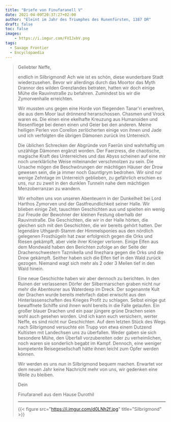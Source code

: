 ```yaml
---
title: "Briefe von Finufaranell V"
date: 2021-04-09T20:37:27+02:00
author: "Eleint im Jahr des Triumphes des Runenfürsten, 1387 DR"
draft: false
toc: false
images:
    - https://i.imgur.com/FVIJxbV.png
tags: 
  - Savage Frontier
  - Encyclopaedia
---
```


>Geliebter Neffe,
>
>endlich in Silbrigmond! Ach wie ist es schön, diese wunderbare Stadt wiederzusehen. Bevor wir allerdings durch das Moortor das Myth Drannor des wilden Grenzlandes betraten, hatten wir doch einige Mühe die Rauvinstraße zu befahren. Zumindest bis wir die Zymorvenhalle erreichten.
>
>Wir mussten uns gegen eine Horde von fliegenden Tanar'ri erwehren, die aus dem Moor laut drönnend heranschossen. Chasmen und Vrock waren es. Die einen eine ekelhafte Kreuzung aus Humanoiden und Riesenfliege bei denen einen und Geier bei den anderen. Meine heiligen Perlen von Corellon zerlöcherten einige von ihnen und Jade und ich verfolgten die übrigen Dämonen zurück ins Unterreich.
>
>Die üblichen Schrecken der Abgründe von Faerûn sind wahrhaftig um unzählige Dämonen ergänzt worden. Der Faerzress, die chaotische, magische Kraft des Unterreiches und das Abyss scheinen auf eine mir noch unerklärliche Weise miteinander verschmolzen zu sein. Die Ursache mögen die Beschwörungen der mächtigen Häuser der Drow gewesen sein, die ja immer noch Gauntlgrym bedrohen. Wir sind nur wenige Zehntage im Unterreich geblieben, zu gefährlich erschien es uns, nur zu zweit in den dunklen Tunneln nahe dem mächtigen Menzoberranzan zu wandern.
>
>Wir erholten uns von unseren Abenteuern in der Dunkelheit bei Lord Harthos Zymorven und der Gastfreundlichkeit seiner Halle. Wir blieben einige Zeit, tauschten Geschichten aus und spielten ein wenig zur Freude der Bewohner der kleinen Festung oberhalb der Rauvinstraße. Die Geschichten, die wir in der Halle hörten, die gleichen sich mit den Geschichten, die wir bereits gehört hatten. Der legendäre Uthgardt-Stamm der Himmelsponies aus den nördlich gelegenen Frosthügeln hat zwar erfolgreich gegen die Orks und Riesen gekämpft, aber viele ihrer Krieger verloren. Einige Elfen aus dem Mondwald haben den Berichten zufolge an der Seite der Drachenschwestern Tazmikella und Ilnezhara gegen die Orks und die Drow gekämpft. Seither haben sich die Elfen tief in den Wald zurück gezogen. Niemand wagt sich mehr als 2 oder 3 Meilen tief in den Wald hinein.
>
>Eine neue Geschichte haben wir aber dennoch zu berichten. In den Ruinen der verlassenen Dörfer der Silbermarschen graben nicht nur mehr die Abenteurer aus Waterdeep im Dreck. Der sogenannte Kult der Drachen wurde bereits mehrfach dabei erwischt aus den Hinterlassenschaften des Krieges Profit zu schlagen. Selbst einige gut bewaffnete Schiffe sind ihnen wohl bereits in die Falle gelaufen. Ein großer blauer Drachen und ein paar jüngere grüne Drachen seien wohl auch gesehen worden. Und ich kann euch versichern, werter Neffe, es sind nicht nur Geschichten. Auf dem letzten Stück des Wegs nach Silbrigmond versuchte ein Trupp von etwa einem Dutzend Kultisten mit Landechsen uns zu überfallen. Weder gaben sie sich besondere Mühe, den Überfall vorzubereiten oder zu verheimlichen, noch waren sie sonderlich begabt im Kampf. Dennoch, eine weniger kompetente Reisegesellschaft hätte ihnen leicht zum Opfer werden können.
>
>Wir werden es uns nun in Silbrigmond bequem machen. Erwartet vor dem neuen Jahr keine Nachricht mehr von uns, wir gedenken eine Weile zu bleiben.
>
>Dein
>
>Finufaranell aus dem Hause Durothil
>___
> {{< figure src="https://i.imgur.com/d0LNh2f.jpg" title="Silbrigmond" >}}

